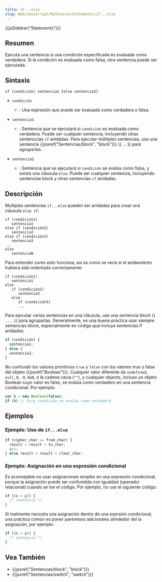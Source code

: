 ```yaml
---
title: if...else
slug: Web/JavaScript/Reference/Statements/if...else
---
```


{{jsSidebar("Statements")}}

## Resumen

Ejecuta una sentencia si una condición específicada es evaluada como verdadera. Si la condición es evaluada como falsa, otra sentencia puede ser ejecutada.

## Sintaxis

```
if (condición) sentencia1 [else sentencia2]
```

- `condición`

  - : Una expresión que puede ser evaluada como verdadera o falsa.

- `sentencia1`

  - : Sentencia que se ejecutará si `condición` es evaluada como verdadera. Puede ser cualquier sentencia, incluyendo otras sentenccias `if` anidadas. Para ejecutar múltiples sentencias, use una sentencia {{jsxref("Sentencias/block", "block")}} ({ ... }) para agruparlas.

- `sentencia2`
  - : Sentencia que se ejecutará si `condición` se evalúa como falsa, y exista una cláusula `else`. Puede ser cualquier sentencia, incluyendo sentencias block y otras sentencias `if` anidadas.

## Descripción

Multiples sentencias `if...else` pueden ser anidadas para crear una cláusula `else if`:

```
if (condición1)
   sentencia1
else if (condición2)
   sentencia2
else if (condición3)
   sentencia3
...
else
   sentenciaN
```

Para entender como esto funciona, así es como se vería si el anidamiento hubiera sido indentado correctamente:

```
if (condición1)
   sentencia1
else
   if (condición2)
      sentencia2
   else
      if (condición3)
      ...
```

Para ejecutar varias sentencias en una cláusula, use una sentencia block (`{ ... }`) para agruparlas. Generalmente, es una buena práctica usar siempre sentencias block, especialmente en código que incluya sentencias if anidadas:

```js
if (condición) {
  sentencia1;
} else {
  sentencia2;
}
```

No confundir los valores primitivos `true` y `false` con los valores true y false del objeto {{jsxref("Boolean")}}. Cualquier valor diferente de `undefined`, `null`, `0`, `-0`, `NaN`, o la cadena vacía (`""`), y cualquier objecto, incluso un objeto Boolean cuyo valor es false, se evalúa como verdadero en una sentencia condicional. Por ejemplo:

```js
var b = new Boolean(false);
if (b) // Esta condición se evalúa como verdadera
```

## Ejemplos

### Ejemplo: Uso de `if...else`

```js
if (cipher_char == from_char) {
  result = result + to_char;
  x++;
} else result = result + clear_char;
```

### Ejemplo: Asignación en una expresión condicional

Es aconsejable no usar asignaciones simples en una expresión condicional, porque la asignación puede ser confundida con igualdad (operador relacional) cuando se lee el código. Por ejemplo, no use el siguiente código:

```js
if ((x = y)) {
  /* sentencia */
}
```

Si realmente necesita una asignación dentro de una exprsión condicional, una práctica común es poner paréntesis adicionales alrededor del la asignación, por ejemplo:

```js
if ((x = y)) {
  /* sentencia */
}
```

## Vea También

- {{jsxref("Sentencias/block", "block")}}
- {{jsxref("Sentencias/switch", "switch")}}
